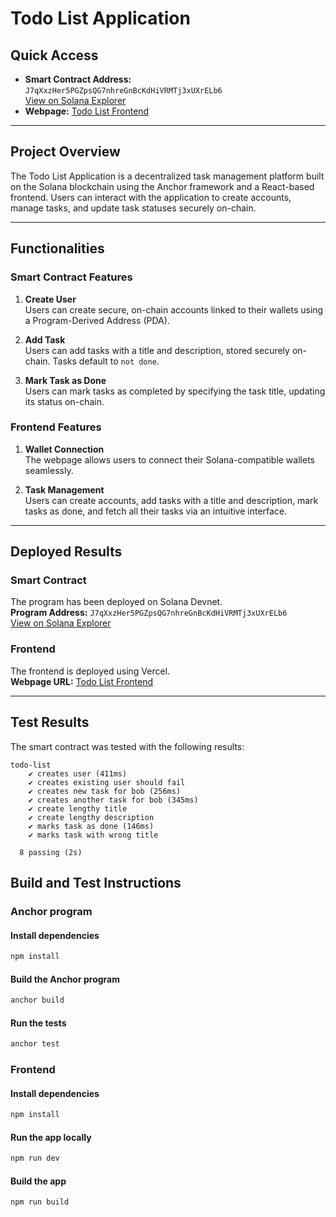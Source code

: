 # Todo List Application

## Quick Access
- **Smart Contract Address:** `J7qXxzHer5PGZpsQG7nhreGnBcKdHiVRMTj3xUXrELb6`  
  [View on Solana Explorer](https://explorer.solana.com/address/J7qXxzHer5PGZpsQG7nhreGnBcKdHiVRMTj3xUXrELb6?cluster=devnet)
- **Webpage:** [Todo List Frontend](https://to-do-front-m1b0biuu5-sajializs-projects.vercel.app/)

---

## Project Overview

The Todo List Application is a decentralized task management platform built on the Solana blockchain using the Anchor framework and a React-based frontend. Users can interact with the application to create accounts, manage tasks, and update task statuses securely on-chain.

---

## Functionalities

### Smart Contract Features
1. **Create User**  
   Users can create secure, on-chain accounts linked to their wallets using a Program-Derived Address (PDA).

2. **Add Task**  
   Users can add tasks with a title and description, stored securely on-chain. Tasks default to `not done`.

3. **Mark Task as Done**  
   Users can mark tasks as completed by specifying the task title, updating its status on-chain.

### Frontend Features
1. **Wallet Connection**  
   The webpage allows users to connect their Solana-compatible wallets seamlessly.

2. **Task Management**  
   Users can create accounts, add tasks with a title and description, mark tasks as done, and fetch all their tasks via an intuitive interface.

---

## Deployed Results

### Smart Contract
The program has been deployed on Solana Devnet.  
**Program Address:** `J7qXxzHer5PGZpsQG7nhreGnBcKdHiVRMTj3xUXrELb6`  
[View on Solana Explorer](https://explorer.solana.com/address/J7qXxzHer5PGZpsQG7nhreGnBcKdHiVRMTj3xUXrELb6?cluster=devnet)

### Frontend
The frontend is deployed using Vercel.  
**Webpage URL:** [Todo List Frontend](https://to-do-front-m1b0biuu5-sajializs-projects.vercel.app/)

---

## Test Results

The smart contract was tested with the following results:

```plaintext
todo-list
    ✔ creates user (411ms)
    ✔ creates existing user should fail
    ✔ creates new task for bob (256ms)
    ✔ creates another task for bob (345ms)
    ✔ create lengthy title
    ✔ create lengthy description
    ✔ marks task as done (146ms)
    ✔ marks task with wrong title

  8 passing (2s)
```

## Build and Test Instructions
### Anchor program
#### Install dependencies
```bash
npm install
```
#### Build the Anchor program
```bash
anchor build
```
#### Run the tests
```bash
anchor test
```
### Frontend
#### Install dependencies
```bash
npm install
```
#### Run the app locally
```bash
npm run dev
```
#### Build the app
```bash
npm run build
```
